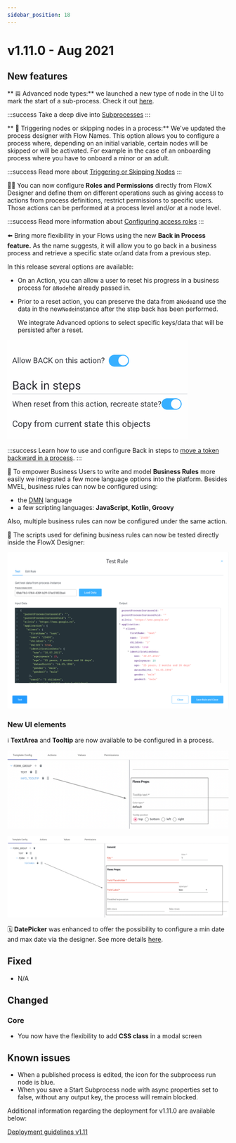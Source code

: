 ```yaml
---
sidebar_position: 18
---
```


# v1.11.0 - Aug 2021

## New features

** 𝌙 Advanced node types:** we launched a new type of node in the UI to mark the start of a sub-process. Check it out [here](../../docs/building-blocks/node/subprocess-run-node).

:::success
Take a deep dive into [Subprocesses](../../docs/building-blocks/process/subprocess)
:::

** 🏁 Triggering nodes or skipping nodes in a process:** We've updated the process designer with Flow Names. This option allows you to configure a process where, depending on an initial variable, certain nodes will be skipped or will be activated. For example in the case of an onboarding process where you have to onboard a minor or an adult.

:::success
Read more about [Triggering or Skipping Nodes](../../docs/platform-deep-dive/core-components/flowx-engine#triggering-or-skipping-nodes-on-a-process-based-on-flow-names)
:::

👮🏻 You can now configure **Roles and Permissions** directly from FlowX Designer and define them on different operations such as giving access to actions from process definitions, restrict permissions to specific users. Those actions can be performed at a process level and/or at a node level.

:::success
Read more information about [Configuring access roles](../../docs/platform-deep-dive/user-roles-management/swimlanes)
:::

:arrow_left: Bring more flexibility in your Flows using the new **Back in Process feature.** As the name suggests, it will allow you to go back in a business process and retrieve a specific state or/and data from a previous step.

In this release several options are available:

* On an Action, you can allow a user to reset his progress in a business process for a`Node`he already passed in.
*   Prior to a reset action, you can preserve the data from a`Node`and use the data in the new`Node`instance after the step back has been performed.

    We integrate Advanced options to select specific keys/data that will be persisted after a reset.

![Back in steps / FlowX designer](../img/111_back_steps.gif)

:::success
Learn how to use and configure Back in steps to [move a token backward in a process](../../docs/flowx-designer/managing-a-process-flow/moving-a-token-backwards-in-a-process).
:::

:toolbox: To empower Business Users to write and model **Business Rules** more easily we integrated a few more language options into the platform. Besides MVEL, business rules can now be configured using:

* the [DMN](https://www.omg.org/dmn/) language
* a few scripting languages: **JavaScript, Kotlin, Groovy**

Also, multiple business rules can now be configured under the same action.

:test_tube: The scripts used for defining business rules can now be tested directly inside the FlowX Designer:

![](../img/111_testrule.png)

### New UI elements

:information_source: **TextArea** and **Tooltip** are now available to be configured in a process.

![Tooltip properties](../img/111_ui.png)

![Textarea properties](../img/111_ui1.png)

🗓 **DatePicker** was enhanced to offer the possibility to configure a min date and max date via the designer. See more details [here](../../docs/building-blocks/ui-designer/ui-component-types/form-elements/datepicker-form-field).

## **Fixed**

* N/A

## **Changed**

### Core

* You now have the flexibility to add **CSS class** in a modal screen&#x20;

## **Known issues**

* When a published process is edited, the icon for the subprocess run node is blue.
* When you save a Start Subprocess node with async properties set to false, without any output key, the process will remain blocked.

Additional information regarding the deployment for v1.11.0 are available below:

[Deployment guidelines v1.11](deployment-guidelines-v1.11)




